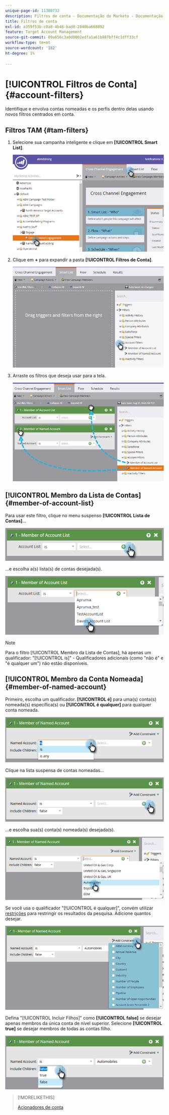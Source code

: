 ```yaml
---
unique-page-id: 11380732
description: Filtros de conta - Documentação do Marketo - Documentação do produto
title: Filtros de conta
exl-id: a359f53b-c0a0-4b46-bad0-2840ba668892
feature: Target Account Management
source-git-commit: 09a656c3a0d0002edfa1a61b987bff4c1dff33cf
workflow-type: tm+mt
source-wordcount: '182'
ht-degree: 1%

---
```


# [!UICONTROL Filtros de Conta] {#account-filters}

Identifique e envolva contas nomeadas e os perfis dentro delas usando novos filtros centrados em conta.

## Filtros TAM {#tam-filters}

1. Selecione sua campanha inteligente e clique em **[!UICONTROL Smart List]**.

   ![](assets/one.png)

1. Clique em **+** para expandir a pasta **[!UICONTROL Filtros de Conta]**.

   ![](assets/two.png)

1. Arraste os filtros que deseja usar para a tela.

   ![](assets/three.png)

## [!UICONTROL Membro da Lista de Contas] {#member-of-account-list}

Para usar este filtro, clique no menu suspenso **[!UICONTROL Lista de Contas]**...

![](assets/four.png)

...e escolha a(s) lista(s) de contas desejada(s).

![](assets/five.png)

>[!NOTE]
>
>Para o filtro [!UICONTROL Membro da Lista de Contas], há apenas um qualificador: &quot;[!UICONTROL is]&quot; - Qualificadores adicionais (como &quot;não é&quot; e &quot;é qualquer um&quot;) não estão disponíveis.

## [!UICONTROL Membro da Conta Nomeada] {#member-of-named-account}

Primeiro, escolha um qualificador. **[!UICONTROL é]** para uma(s) conta(s) nomeada(s) específica(s) ou **[!UICONTROL é qualquer]** para qualquer conta nomeada.

![](assets/six.png)

Clique na lista suspensa de contas nomeadas...

![](assets/seven.png)

...e escolha sua(s) conta(s) nomeada(s) desejada(s).

![](assets/eight.png)

Se você usa o qualificador &quot;[!UICONTROL é qualquer]&quot;, convém utilizar [restrições](/help/marketo/product-docs/core-marketo-concepts/smart-lists-and-static-lists/using-smart-lists/add-a-constraint-to-a-smart-list-filter.md) para restringir os resultados da pesquisa. Adicione quantos desejar.

![](assets/nine.png)

Defina &quot;[!UICONTROL Incluir Filhos]&quot; como **[!UICONTROL false]** se desejar apenas membros da única conta de nível superior. Selecione **[!UICONTROL true]** se desejar membros de todas as contas filho.

![](assets/ten.png)

>[!MORELIKETHIS]
>
>[Acionadores de conta](/help/marketo/product-docs/target-account-management/engage/account-triggers.md)
